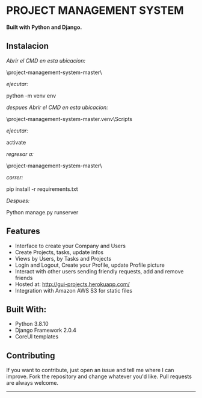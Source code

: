 # PROJECT MANAGEMENT SYSTEM

**Built with Python and Django.**



## Instalacion
*Abrir el CMD  en esta ubicacion:*

  \project-management-system-master\

*ejecutar:*

  python -m venv env

*despues Abrir el CMD  en esta ubicacion:*

  \project-management-system-master\.venv\Scripts

*ejecutar:*

  activate

*regresar a:*

  \project-management-system-master\

*correr:*

  pip install -r requirements.txt

*Despues:*

  Python manage.py runserver

## Features


* Interface to create your Company and Users
* Create Projects, tasks, update infos
* Views by Users, by Tasks and Projects
* Login and Logout, Create your Profile, update Profile picture
* Interact with other users sending friendly requests, add and remove friends
* Hosted at: http://gui-projects.herokuapp.com/
* Integration with Amazon AWS S3 for static files

## Built With:

* Python 3.8.10 
* Django Framework 2.0.4
* CoreUI templates

## Contributing

If you want to contribute, just open an issue and tell me where I can improve.
Fork the repository and change whatever you'd like.
Pull requests are always welcome.

--------------------------------------------------------------------------------------------
